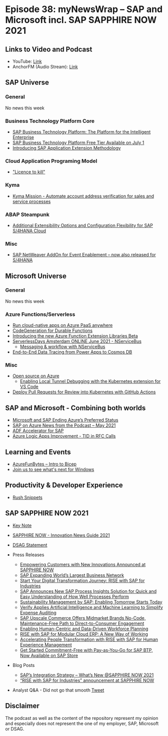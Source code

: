 # Episode 38: myNewsWrap – SAP and Microsoft incl. SAP SAPPHIRE NOW 2021

## Links to Video and Podcast

* YouTube: [Link](https://youtu.be/qJ8hpLLprHI)
* AnchorFM (Audio Stream): [Link](https://anchor.fm/christian-lechner/episodes/myNewsWrap--SAP-and-Microsoft-Episode-38-incl--SAPPHIRE-NOW-2021-e1255gj)

## SAP Universe

### General

No news this week

### Business Technology Platform Core

* [SAP Business Technology Platform: The Platform for the Intelligent Enterprise](https://www.sap.com/documents/2021/06/d29a141c-e47d-0010-bca6-c68f7e60039b.html)
* [SAP Business Technology Platform Free Tier Available on July 1](https://www.sap.com/dmc/exp/2021-06-sapphireinnovation-news/sap-business-technology-platform-free-tier-available-on-july-1/)
* [Introducing SAP Application Extension Methodology](https://blogs.sap.com/2021/06/02/introducing-sap-application-extension-methodology/)

### Cloud Application Programing Model

* ["Licence to kill"](https://www.itsfullofstars.de/2021/05/licence-to-kill/)

### Kyma

* [Kyma Mission - Automate account address verification for sales and service processes](https://discovery-center.cloud.sap/missiondetail/3515/3556/)

### ABAP Steampunk

* [Additional Extensibility Options and Configuration Flexibility for SAP S/4HANA Cloud](https://www.sap.com/dmc/exp/2021-06-sapphireinnovation-news/additional-extensibility-options-and-configuration-flexibility-for-sap-s-4hana-cloud/)

### Misc

* [SAP NetWeaver AddOn for Event Enablement – now also released for S/4HANA](https://blogs.sap.com/2021/06/01/sap-netweaver-addon-for-event-enablement-now-also-released-for-s-4hana/)

## Microsoft Universe

### General

No news this week

### Azure Functions/Serverless

* [Run cloud-native apps on Azure PaaS anywhere](https://www.thomasmaurer.ch/2021/06/run-cloud-native-apps-on-azure-paas-anywhere/)
* [CodeGeneration for Durable Functions](https://github.com/Azure/azure-functions-durable-extension/blob/dev/src/DurableFunctions.TypedInterfaces/README.md)
* [Introducing the new Azure Function Extension Libraries Beta](https://devblogs.microsoft.com/azure-sdk/introducing-the-new-azure-function-extension-libraries-beta?WT.mc_id=AZ-MVP-5004195)
* [ServerlessDays Amsterdam ONLINE June 2021 - NServiceBus](https://youtu.be/oxsDVjxGGfc?t=3322)
  * [Messaging & workflow with NServiceBus](https://particular.net/nservicebus)
* [End-to-End Data Tracing from Power Apps to Cosmos DB](https://techcommunity.microsoft.com/t5/apps-on-azure/end-to-end-data-tracing-from-power-apps-to-cosmos-db/ba-p/2379950?WT.mc_id=DT-MVP-5004195)  

### Misc

* [Open source on Azure](https://azure.microsoft.com/overview/open-source?WT.mc_id=AZ-MVP-5004195)
  * [Enabling Local Tunnel Debugging with the Kubernetes extension for VS Code](https://cloudblogs.microsoft.com/opensource/2021/06/02/enabling-local-tunnel-debugging-with-the-kubernetes-extension-for-vs-code?WT.mc_id=DT-MVP-5004195)
* [Deploy Pull Requests for Review into Kubernetes with GitHub Actions](https://pumpingco.de/blog/review-pull-requests-by-deploying-them-into-kubernetes-with-github-actions/)

## SAP and Microsoft - Combining both worlds

* [Microsoft and SAP Ending Azure’s Preferred Status](https://www.webpronews.com/microsoft-and-sap-ending-azures-preferred-status/)
* [SAP on Azure News from the Podcast – May 2021](https://blogs.sap.com/2021/05/31/sap-on-azure-news-from-the-podcast-may-2021/)
* [ADF Accelerator for SAP](https://github.com/mariuspc/saptable-adf-starter)
* [Azure Logic Apps Improvement - TID in RFC Calls](https://twitter.com/david_burg/status/1398338745191911424)

## Learning and Events

* [AzureFunBytes – Intro to Bicep](https://devblogs.microsoft.com/devops/azurefunbytes-intro-to-bicep?WT.mc_id=DOP-MVP-5004195)
* [Join us to see what's next for Windows](https://www.microsoft.com/windows/event)

## Productivity & Developer Experience

* [Rush Snippets](https://marketplace.visualstudio.com/items?itemName=DevExpress.rushsnippets)

## SAP SAPPHIRE NOW 2021

* [Key Note](https://youtu.be/nrrJNCQ0zeQ)

* [SAPPHIRE NOW - Innovation News Guide 2021](https://www.sap.com/dmc/exp/2021-06-sapphireinnovation-news/)

* [DSAG Statement](https://www.dsag.de/pressreleases/we-are-ready-reality-check)

* Press Releases
  * [Empowering Customers with New Innovations Announced at SAPPHIRE NOW](https://news.sap.com/2021/06/sapphire-now-innovations-empower-customers/)
  * [SAP Expanding World’s Largest Business Network](https://news.sap.com/2021/06/sapphire-now-business-network-sustainable-performance/)
  * [Start Your Digital Transformation Journey: RISE with SAP for Industries](https://news.sap.com/2021/06/sapphire-now-rise-with-sap-for-industries/)
  * [SAP Announces New SAP Process Insights Solution for Quick and Easy Understanding of How Well Processes Perform](https://news.sap.com/2021/06/sapphire-now-new-sap-process-insights/)
  * [Sustainability Management by SAP: Enabling Tomorrow Starts Today](https://news.sap.com/2021/06/sapphire-now-sustainability-management-by-sap/)
  * [Verify Applies Artificial Intelligence and Machine Learning to Simplify Expense Auditing](https://news.sap.com/2021/06/sapphire-now-verify-sap-concur/)
  * [SAP Upscale Commerce Offers Midmarket Brands No-Code, Maintenance-Free Path to Direct-to-Consumer Engagement](https://news.sap.com/2021/06/sapphire-now-sap-upscale-commerce-midmarket-brands/)
  * [Enabling Human-Centric and Data-Driven Workforce Planning](https://news.sap.com/2021/06/sapphire-now-operational-workforce-planning-analytics/)
  * [RISE with SAP for Modular Cloud ERP: A New Way of Working](https://news.sap.com/2021/06/sapphire-now-rise-with-sap-for-modular-cloud-erp/)
  * [Accelerating People Transformation with RISE with SAP for Human Experience Management](https://news.sap.com/2021/06/sapphire-now-rise-with-sap-for-hxm/)
  * [Get Started Commitment-Free with Pay-as-You-Go for SAP BTP, Now Available on SAP Store](https://news.sap.com/2021/06/sapphire-now-pay-as-you-go-for-sap-btp-sap-store/)

* Blog Posts
  * [SAP’s Integration Strategy – What’s New @SAPPHIRE NOW 2021](https://blogs.sap.com/2021/06/03/saps-integration-strategy-whats-new-sapphire-now-2021/)
  * [“RISE with SAP for Industries” announcement at SAPPHIRE NOW](https://blogs.sap.com/2021/06/03/rise-with-sap-for-industries-announcement-at-sapphire-now/)

* Analyst Q&A - Did not go that smooth [Tweet](https://twitter.com/holgermu/status/1400132651013398532?s=21)

## Disclaimer

The podcast as well as the content of the repository represent my opinion and especially does not represent the one of my employer, SAP, Microsoft or DSAG.